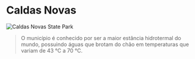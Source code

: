 # Caldas Novas

![Caldas Novas State Park](https://upload.wikimedia.org/wikipedia/commons/thumb/2/26/Guardado_na_memória.JPG/960px-Guardado_na_memória.JPG)

> O município é conhecido por ser a maior estância hidrotermal do mundo, possuindo águas que brotam do chão em temperaturas que variam de 43 °C a 70 °C.